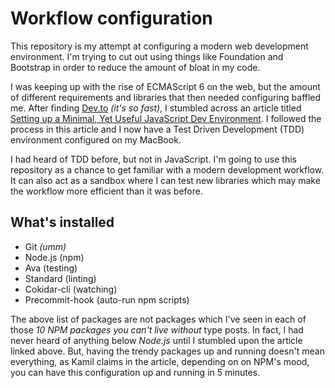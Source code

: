 # Workflow configuration

This repository is my attempt at configuring a modern web development environment. I'm trying to cut out using things like Foundation and Bootstrap in order to reduce the amount of bloat in my code.

I was keeping up with the rise of ECMAScript 6 on the web, but the amount of different requirements and libraries that then needed configuring baffled me. After finding [Dev.to](https://dev.to) _(it's so fast)_, I stumbled across an article titled [Setting up a Minimal, Yet Useful JavaScript Dev Environment](https://dev.to/corgibytes/setting-up-a-minimal-yet-useful-javascript-dev-environment). I followed the process in this article and I now have a Test Driven Development (TDD) environment configured on my MacBook.

I had heard of TDD before, but not in JavaScript. I'm going to use this repository as a chance to get familiar with a modern development workflow. It can also act as a sandbox where I can test new libraries which may make the workflow more efficient than it was before.

## What's installed
- Git _(umm)_
- Node.js (npm)
- Ava (testing)
- Standard (linting)
- Cokidar-cli (watching)
- Precommit-hook (auto-run npm scripts)

The above list of packages are not packages which I've seen in each of those _10 NPM packages you can't live without_ type posts. In fact, I had never heard of anything below _Node.js_ until I stumbled upon the article linked above. But, having the trendy packages up and running doesn't mean everything, as Kamil claims in the article, depending on on NPM's mood, you can have this configuration up and running in 5 minutes.
